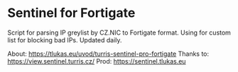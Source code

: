 # Sentinel for Fortigate
Script for parsing IP greylist by CZ.NIC to Fortigate format. Using for custom list for blocking bad IPs. Updated daily.

About: https://tlukas.eu/uvod/turris-sentinel-pro-fortigate
Thanks to: https://view.sentinel.turris.cz/
Prod: https://sentinel.tlukas.eu
